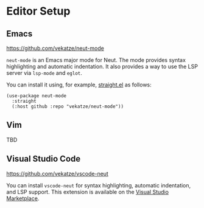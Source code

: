 # Editor Setup

## Emacs

<https://github.com/vekatze/neut-mode>

`neut-mode` is an Emacs major mode for Neut. The mode provides syntax highlighting and automatic indentation. It also provides a way to use the LSP server via `lsp-mode` and `eglot`.

You can install it using, for example, [straight.el](https://github.com/radian-software/straight.el) as follows:

```text
(use-package neut-mode
  :straight
  (:host github :repo "vekatze/neut-mode"))
```

## Vim

TBD

## Visual Studio Code

<https://github.com/vekatze/vscode-neut>

You can install `vscode-neut` for syntax highlighting, automatic indentation, and LSP support. This extension is available on the [Visual Studio Marketplace](https://marketplace.visualstudio.com/items?itemName=vekatze.vscode-neut).
